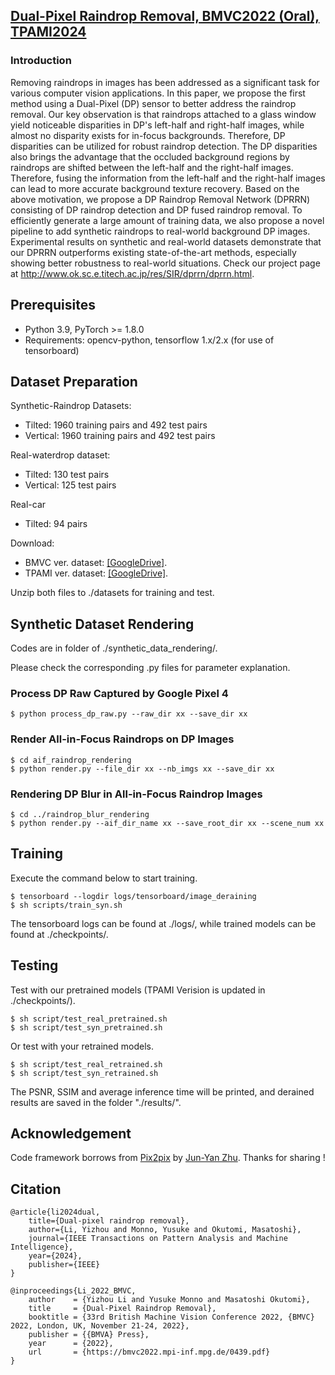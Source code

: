 ## [Dual-Pixel Raindrop Removal, BMVC2022 (Oral), TPAMI2024](https://ieeexplore.ieee.org/document/10636073/?denied=)
### Introduction
Removing raindrops in images has been addressed as a significant task for various computer vision applications. In this paper, we propose the first method using a Dual-Pixel (DP) sensor to better address the raindrop removal. Our key observation is that raindrops attached to a glass window yield noticeable disparities in DP's left-half and right-half images, while almost no disparity exists for in-focus backgrounds. Therefore, DP disparities can be utilized for robust raindrop detection. The DP disparities also brings the advantage that the occluded background regions by raindrops are shifted between the left-half and the right-half images. Therefore, fusing the information from the left-half and the right-half images can lead to more accurate background texture recovery. Based on the above motivation, we propose a DP Raindrop Removal Network (DPRRN) consisting of DP raindrop detection and DP fused raindrop removal. To efficiently generate a large amount of training data, we also propose a novel pipeline to add synthetic raindrops to real-world background DP images. Experimental results on synthetic and real-world datasets demonstrate that our DPRRN outperforms existing state-of-the-art methods, especially showing better robustness to real-world situations. Check our project page at http://www.ok.sc.e.titech.ac.jp/res/SIR/dprrn/dprrn.html.

## Prerequisites
- Python 3.9, PyTorch >= 1.8.0
- Requirements: opencv-python, tensorflow 1.x/2.x (for use of tensorboard)

## Dataset Preparation
Synthetic-Raindrop Datasets: 
- Tilted: 1960 training pairs and 492 test pairs
- Vertical: 1960 training pairs and 492 test pairs

Real-waterdrop dataset: 
- Tilted: 130 test pairs
- Vertical: 125 test pairs

Real-car
- Tilted: 94 pairs

Download:
- BMVC ver. dataset: [[GoogleDrive]](https://drive.google.com/drive/folders/1L3sXsthCAkBF_mI9K8VI8xwIDYWou7Wj?usp=sharing).
- TPAMI ver. dataset: [[GoogleDrive]](https://drive.google.com/drive/folders/1-1V4ll1x5mqViI1zPUfufZ0GXMgR_s-r?usp=sharing).

 Unzip both files to ./datasets for training and test.

## Synthetic Dataset Rendering
Codes are in folder of ./synthetic_data_rendering/.

Please check the corresponding .py files for parameter explanation.
### Process DP Raw Captured by Google Pixel 4
```
$ python process_dp_raw.py --raw_dir xx --save_dir xx
```

### Render All-in-Focus Raindrops on DP Images
```
$ cd aif_raindrop_rendering
$ python render.py --file_dir xx --nb_imgs xx --save_dir xx
```

### Rendering DP Blur in All-in-Focus Raindrop Images
```
$ cd ../raindrop_blur_rendering
$ python render.py --aif_dir_name xx --save_root_dir xx --scene_num xx
```

## Training

Execute the command below to start training.
```
$ tensorboard --logdir logs/tensorboard/image_deraining
$ sh scripts/train_syn.sh
```
The tensorboard logs can be found at ./logs/, while trained models can be found at ./checkpoints/.

## Testing
Test with our pretrained models (TPAMI Verision is updated in ./checkpoints/).
```
$ sh script/test_real_pretrained.sh
$ sh script/test_syn_pretrained.sh
```
Or test with your retrained models.
```
$ sh script/test_real_retrained.sh
$ sh script/test_syn_retrained.sh
```
The PSNR, SSIM and average inference time will be printed, and derained results are saved in the folder "./results/".

## Acknowledgement 
Code framework borrows from [Pix2pix](https://github.com/junyanz/pytorch-CycleGAN-and-pix2pix) by [Jun-Yan Zhu](https://github.com/junyanz/). Thanks for sharing !


## Citation

```
@article{li2024dual,
    title={Dual-pixel raindrop removal},
    author={Li, Yizhou and Monno, Yusuke and Okutomi, Masatoshi},
    journal={IEEE Transactions on Pattern Analysis and Machine Intelligence},
    year={2024},
    publisher={IEEE}
}

@inproceedings{Li_2022_BMVC,
    author    = {Yizhou Li and Yusuke Monno and Masatoshi Okutomi},
    title     = {Dual-Pixel Raindrop Removal},
    booktitle = {33rd British Machine Vision Conference 2022, {BMVC} 2022, London, UK, November 21-24, 2022},
    publisher = {{BMVA} Press},
    year      = {2022},
    url       = {https://bmvc2022.mpi-inf.mpg.de/0439.pdf}
}
```

